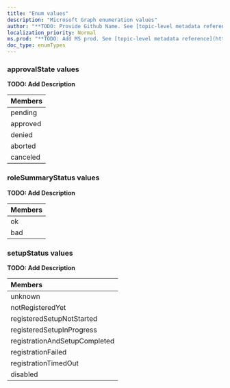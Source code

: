 ```yaml
---
title: "Enum values"
description: "Microsoft Graph enumeration values"
author: "**TODO: Provide Github Name. See [topic-level metadata reference](https://msgo.azurewebsites.net/add/document/guidelines/metadata.html#topic-level-metadata)**"
localization_priority: Normal
ms.prod: "**TODO: Add MS prod. See [topic-level metadata reference](https://msgo.azurewebsites.net/add/document/guidelines/metadata.html#topic-level-metadata)**"
doc_type: enumTypes
---
```


### approvalState values 

**TODO: Add Description**

|Members|
|:---|
|pending|
|approved|
|denied|
|aborted|
|canceled|

### roleSummaryStatus values 

**TODO: Add Description**

|Members|
|:---|
|ok|
|bad|

### setupStatus values 

**TODO: Add Description**

|Members|
|:---|
|unknown|
|notRegisteredYet|
|registeredSetupNotStarted|
|registeredSetupInProgress|
|registrationAndSetupCompleted|
|registrationFailed|
|registrationTimedOut|
|disabled|

